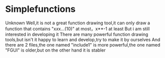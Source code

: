 # Simplefunctions
Unknown
Well,it is not a great function drawing tool,it can only draw a function that contains "x*x*x...(10)" at most，x**-1 at least
But i am still interested in developing it
There are many powerful function drawing tools,but isn't it happy to learn and develop,try to make it by ourselves
And there are 2 files,the one named "include1" is more powerful,the one named "FGUI" is older,but on the other hand it is stabler

